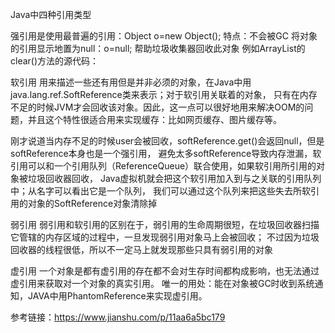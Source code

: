 Java中四种引用类型

强引用是使用最普遍的引用：Object o=new Object();
特点：不会被GC
将对象的引用显示地置为null：o=null; 帮助垃圾收集器回收此对象
例如ArrayList的clear()方法的源代码：


软引用
用来描述一些还有用但是并非必须的对象，在Java中用java.lang.ref.SoftReference类来表示；对于软引用关联着的对象，
只有在内存不足的时候JVM才会回收该对象。因此，这一点可以很好地用来解决OOM的问题，并且这个特性很适合用来实现缓存：比如网页缓存、图片缓存等。

刚才说道当内存不足的时候user会被回收，softReference.get()会返回null，但是softReference本身也是一个强引用，
避免太多softReference导致内存泄漏，软引用可以和一个引用队列（ReferenceQueue）联合使用，如果软引用所引用的对象被垃圾回收器回收，
Java虚拟机就会把这个软引用加入到与之关联的引用队列中；从名字可以看出它是一个队列，
我们可以通过这个队列来把这些失去所软引用的对象的SoftReference对象清除掉

弱引用
弱引用和软引用的区别在于，弱引用的生命周期很短，在垃圾回收器扫描它管辖的内存区域的过程中，一旦发现弱引用对象马上会被回收；
不过因为垃圾回收器的线程很低，所以不一定马上就发现那些只具有弱引用的对象

虚引用
一个对象是都有虚引用的存在都不会对生存时间都构成影响，也无法通过虚引用来获取对一个对象的真实引用。
唯一的用处：能在对象被GC时收到系统通知，JAVA中用PhantomReference来实现虚引用。




参考链接：https://www.jianshu.com/p/11aa6a5bc179

